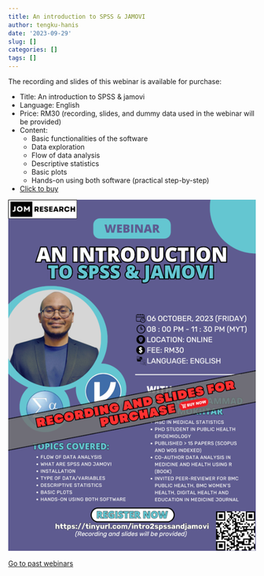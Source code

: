 ```yaml
---
title: An introduction to SPSS & JAMOVI
author: tengku-hanis
date: '2023-09-29'
slug: []
categories: []
tags: []
---
```


The recording and slides of this webinar is available for purchase:

- Title: An introduction to SPSS & jamovi
- Language: English
- Price: RM30 (recording, slides, and dummy data used in the webinar will be provided)
- Content: 
    - Basic functionalities of the software
    - Data exploration
    - Flow of data analysis
    - Descriptive statistics
    - Basic plots
    - Hands-on using both software (practical step-by-step) 
- [Click to buy](https://forms.gle/Zzj78NkGk2d1Tksc7)

![](images/poster.png)

[Go to past webinars](https://jomresearch.netlify.app/webinars/#past-webinars)